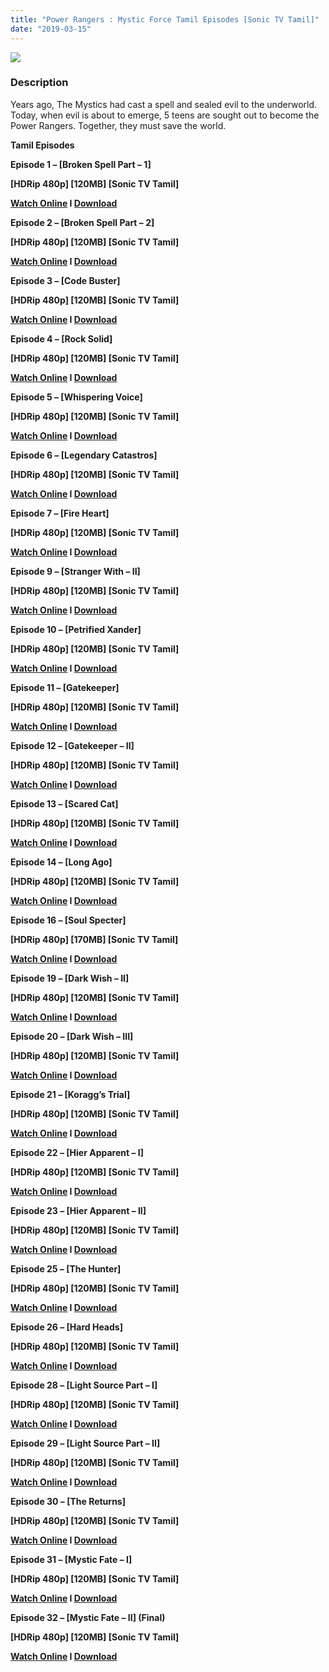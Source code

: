 ```yaml
---
title: "Power Rangers : Mystic Force Tamil Episodes [Sonic TV Tamil]"
date: "2019-03-15"
---
```


[![](https://2.bp.blogspot.com/-1tWkvwXh8M8/XIuI-HSA0MI/AAAAAAAAAOI/x4L7al_N4bo6FUmbo_NHANKP-z1itawygCLcBGAs/s1600/70213080.jpg)](https://2.bp.blogspot.com/-1tWkvwXh8M8/XIuI-HSA0MI/AAAAAAAAAOI/x4L7al_N4bo6FUmbo_NHANKP-z1itawygCLcBGAs/s1600/70213080.jpg)

### Description

Years ago, The Mystics had cast a spell and sealed evil to the underworld. Today, when evil is about to emerge, 5 teens are sought out to become the Power Rangers. Together, they must save the world.

**Tamil Episodes**

**Episode 1 – \[Broken Spell Part – 1\]**

**\[HDRip 480p\] \[120MB\] \[Sonic TV Tamil\]**

**[Watch Online](https://toonnetworktamilvideos.blogspot.com/p/episode-1-broken-spell-part-1.html) I [Download](https://drive.google.com/file/d/1QsSUxG5nRt7vmTxYMLpyhEZFtbnoBE3N/view)**

**Episode 2 – \[Broken Spell Part – 2\]**

**\[HDRip 480p\] \[120MB\] \[Sonic TV Tamil\]**

**[Watch Online](https://toonnetworktamilvideos.blogspot.com/p/episode-2-broken-spell-part-2.html) I [Download](https://drive.google.com/file/d/1f27rY6Cer1RNnrDTyy8rVoP0rhgO5gZj/view)**

**Episode 3 – \[Code Buster\]**

**\[HDRip 480p\] \[120MB\] \[Sonic TV Tamil\]**

**[Watch Online](https://toonnetworktamilvideos.blogspot.com/p/episode-3-code-buster.html) I [Download](https://drive.google.com/file/d/1jYDCwCob-o7sOEQxG43vkQZ0zsmWZEmK/view)**

**Episode 4 – \[Rock Solid\]**

**\[HDRip 480p\] \[120MB\] \[Sonic TV Tamil\]**

**[Watch Online](https://toonnetworktamilvideos.blogspot.com/p/episode-4-rock-solid.html) I [Download](https://drive.google.com/file/d/1NluEgKk6R_W8bRKiPgrO7xGRIp8m8syW/view)**

**Episode 5 – \[Whispering Voice\]**

**\[HDRip 480p\] \[120MB\] \[Sonic TV Tamil\]**

**[Watch Online](https://toonnetworktamilvideos.blogspot.com/p/episode-5-whispering-voice.html) I [Download](https://drive.google.com/file/d/1D9i_DGwwyvlG27OEN-MaumXPD_dCBTcg/view)**

**Episode 6 – \[Legendary Catastros\]**

**\[HDRip 480p\] \[120MB\] \[Sonic TV Tamil\]**

**[Watch Online](https://toonnetworktamilvideos.blogspot.com/p/episode-6-legendary-catastros.html) I [Download](https://drive.google.com/file/d/1_1XL6jAv4Qsv_B1Ew4nc16S9r0KXfXsW/view)**

**Episode 7 – \[Fire Heart\]**

**\[HDRip 480p\] \[120MB\] \[Sonic TV Tamil\]**

**[Watch Online](https://toonnetworktamilvideos.blogspot.com/p/blog-page.html) I [Download](https://drive.google.com/file/d/11xEhU5UWvUyB8PiCsjm8tYfKlDTn9uRn/view)**

**Episode 9 – \[Stranger With – II\]**

**\[HDRip 480p\] \[120MB\] \[Sonic TV Tamil\]**

**[Watch Online](https://toonnetworktamilvideos.blogspot.com/p/episode-9-stranger-with-ii.html) I [Download](https://drive.google.com/file/d/1XoDfJNWfwn4mzjUBvJ6ggPP9-tZ5BUoE/view)**

**Episode 10 – \[Petrified Xander\]**

**\[HDRip 480p\] \[120MB\] \[Sonic TV Tamil\]**

**[Watch Online](https://toonnetworktamilvideos.blogspot.com/p/episode-10-petrified-xander.html) I [Download](https://drive.google.com/file/d/1AEu0Pw9mLLtYUMrvWQp4aWN-wstjeyVW/view)**

**Episode 11 – \[Gatekeeper\]**

**\[HDRip 480p\] \[120MB\] \[Sonic TV Tamil\]**

**[Watch Online](https://toonnetworktamilvideos.blogspot.com/p/episode-11-gatekeeper.html) I [Download](https://drive.google.com/file/d/1n5XMf6Gn0Ri5qlm1z0oJwRSP_z2EYpe8/view)**

**Episode 12 – \[Gatekeeper – II\]**

**\[HDRip 480p\] \[120MB\] \[Sonic TV Tamil\]**

**[Watch Online](https://toonnetworktamilvideos.blogspot.com/p/episode-12-gatekeeper-ii.html) I [Download](https://drive.google.com/file/d/1FyLDES8QJuiz8dbIcFN3C9ZgcDqrV6-4/view)**

**Episode 13 – \[Scared Cat\]**

**\[HDRip 480p\] \[120MB\] \[Sonic TV Tamil\]**

**[Watch Online](https://toonnetworktamilvideos.blogspot.com/p/episode-13-scared-cat.html) I [Download](https://drive.google.com/file/d/1HuA-gYBzPB0hy_7yQIs873551tlxuVTG/view)**

**Episode 14 – \[Long Ago\]**

**\[HDRip 480p\] \[120MB\] \[Sonic TV Tamil\]**

**[Watch Online](https://toonnetworktamilvideos.blogspot.com/p/episode-14-long-ago.html) I [Download](https://drive.google.com/file/d/1YUycNlr3Y_JnZTvGbuPC9kRdazkX9ESC/view)**

**Episode 16 – \[Soul Specter\]**

**\[HDRip 480p\] \[170MB\] \[Sonic TV Tamil\]**

**[Watch Online](https://toonnetworktamilvideos.blogspot.com/p/power-rangers-mystic-force-tamil_53.html) I [Download](https://drive.google.com/open?id=1wQrvA5TSBvV2t2T1Lgg9mfpYp7P1B8IW)**

**Episode 19 – \[Dark Wish – II\]**

**\[HDRip 480p\] \[120MB\] \[Sonic TV Tamil\]**

**[Watch Online](https://toonnetworktamilvideos.blogspot.com/p/episode-19-dark-wish-ii.html) I [Download](https://drive.google.com/file/d/1TzwggXDd3DMmRgZZZOwVebQf75hV48w_/view)**

**Episode 20 – \[Dark Wish – III\]**

**\[HDRip 480p\] \[120MB\] \[Sonic TV Tamil\]**

**[Watch Online](https://toonnetworktamilvideos.blogspot.com/p/episode-20-dark-wish-iii.html) I [Download](https://drive.google.com/file/d/10YNuhRAm8xiKmsEeANVRcVm5ft6nMxhn/view)**

**Episode 21 – \[Koragg’s Trial\]**

**\[HDRip 480p\] \[120MB\] \[Sonic TV Tamil\]**

**[Watch Online](https://toonnetworktamilvideos.blogspot.com/p/episode-21-koraggs-trial.html) I [Download](https://drive.google.com/file/d/1PAIsl6m__1QNs_c7q2bYFpKb3IlX7yiG/view)**

**Episode 22 – \[Hier Apparent – I\]**

**\[HDRip 480p\] \[120MB\] \[Sonic TV Tamil\]**

**[Watch Online](https://toonnetworktamilvideos.blogspot.com/p/episode-22-hier-apparent-i.html) I [Download](https://drive.google.com/file/d/1YNocTUhpwIx0MMRQ8v6A_9ccuB0l_9HQ/view)**

**Episode 23 – \[Hier Apparent – II\]**

**\[HDRip 480p\] \[120MB\] \[Sonic TV Tamil\]**

**[Watch Online](https://toonnetworktamilvideos.blogspot.com/p/episode-23-hier-apparent-ii.html) I [Download](https://drive.google.com/file/d/1wSeasb1gBYDeEL0wCstqBQnwzMYymQF8/view)**

**Episode 25 – \[The Hunter\]**

**\[HDRip 480p\] \[120MB\] \[Sonic TV Tamil\]**

**[Watch Online](https://toonnetworktamilvideos.blogspot.com/p/episode-25-hunter.html) I [Download](https://drive.google.com/file/d/1u8Zjt6ksw-2q7wLywOtjNHG9rq8SACDL/view)**

**Episode 26 – \[Hard Heads\]**

**\[HDRip 480p\] \[120MB\] \[Sonic TV Tamil\]**

**[Watch Online](https://toonnetworktamilvideos.blogspot.com/p/episode-26-hard-heads.html) I [Download](https://drive.google.com/file/d/1_294ibQMMpkFvfqIMzFZCYEAckX9kXin/view)**

**Episode 28 – \[Light Source Part – I\]**

**\[HDRip 480p\] \[120MB\] \[Sonic TV Tamil\]**

**[Watch Online](https://toonnetworktamilvideos.blogspot.com/p/episode-28-light-source-part-i.html) I [Download](https://drive.google.com/file/d/130yh2aTeNuhZH7qF7w6d8LK6Ba0jOvUD/view)**

**Episode 29 – \[Light Source Part – II\]**

**\[HDRip 480p\] \[120MB\] \[Sonic TV Tamil\]**

**[Watch Online](https://toonnetworktamilvideos.blogspot.com/p/episode-29-light-source-part-ii.html) I [Download](https://drive.google.com/file/d/1-lT1qJfCElNNQMaV-01UcvhUhssqrt1b/view)**

**Episode 30 – \[The Returns\]**

**\[HDRip 480p\] \[120MB\] \[Sonic TV Tamil\]**

**[Watch Online](https://toonnetworktamilvideos.blogspot.com/p/episode-30-returns.html) I [Download](https://drive.google.com/file/d/1tgCtdycvwjzzFjanxhg-fG1j6-RxKwDi/view)**

**Episode 31 – \[Mystic Fate – I\]**

**\[HDRip 480p\] \[120MB\] \[Sonic TV Tamil\]**

**[Watch Online](https://toonnetworktamilvideos.blogspot.com/p/power-rangers-mystic-force-tamil_15.html) I [Download](https://drive.google.com/open?id=1_tToEbK3qjYAYzoHXgEtfHzwBzIZzPS6)**

**Episode 32 – \[Mystic Fate – II\] (Final)**

**\[HDRip 480p\] \[120MB\] \[Sonic TV Tamil\]**

**[Watch Online](https://toonnetworktamilvideos.blogspot.com/p/power-rangers-mystic-force-tamil.html) I [Download](https://drive.google.com/open?id=1ToLV8I7dczo43Mua32p2B6Mzf0uyIyln)**
